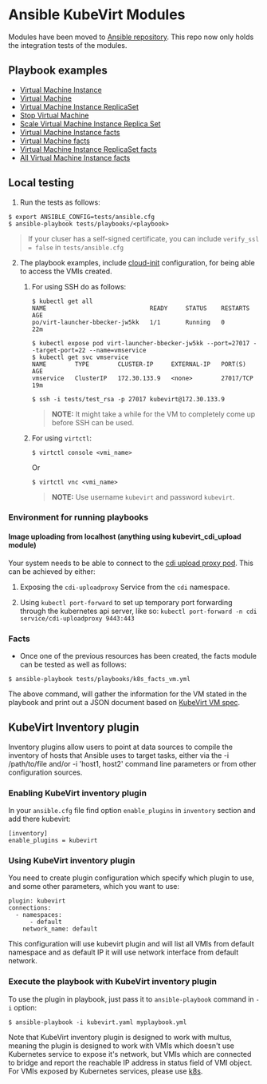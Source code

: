 # Ansible KubeVirt Modules

Modules have been moved to [Ansible repository](https://github.com/ansible/ansible/tree/devel/lib/ansible/modules/cloud/kubevirt). This repo now only holds the integration tests of the modules.

## Playbook examples

* [Virtual Machine Instance](tests/playbooks/k8s_vmi.yml)
* [Virtual Machine](tests/playbooks/k8s_vm.yml)
* [Virtual Machine Instance ReplicaSet](tests/playbooks/k8s_vmirs.yml)
* [Stop Virtual Machine](tests/playbooks/kubevirt_vm_status.yml)
* [Scale Virtual Machine Instance Replica Set](tests/playbooks/kubevirt_scale_vmirs.yml)
* [Virtual Machine Instance facts](tests/playbooks/k8s_facts_vmi.yml)
* [Virtual Machine facts](tests/playbooks/k8s_facts_vm.yml)
* [Virtual Machine Instance ReplicaSet facts](tests/playbooks/k8s_facts_vmirs.yml)
* [All Virtual Machine Instance facts](tests/playbooks/k8s_facts.yml)

## Local testing

1. Run the tests as follows:

```shell
$ export ANSIBLE_CONFIG=tests/ansible.cfg
$ ansible-playbook tests/playbooks/<playbook>
```
> If your cluser has a self-signed certificate, you can include `verify_ssl = false` in `tests/ansible.cfg`

2. The playbook examples, include [cloud-init](http://cloudinit.readthedocs.io/en/latest/) configuration, for being able to access the VMIs created.

    1. For using SSH do as follows:

        ```shell
        $ kubectl get all
        NAME                             READY     STATUS    RESTARTS   AGE
        po/virt-launcher-bbecker-jw5kk   1/1       Running   0          22m

        $ kubectl expose pod virt-launcher-bbecker-jw5kk --port=27017 --target-port=22 --name=vmservice
        $ kubectl get svc vmservice
        NAME        TYPE        CLUSTER-IP     EXTERNAL-IP   PORT(S)     AGE
        vmservice   ClusterIP   172.30.133.9   <none>        27017/TCP   19m

        $ ssh -i tests/test_rsa -p 27017 kubevirt@172.30.133.9
        ```

        > **NOTE:** It might take a while for the VM to completely come up before SSH can be used.

    2. For using `virtctl`:

        ```shell
        $ virtctl console <vmi_name>
        ```

        Or

        ```shell
        $ virtctl vnc <vmi_name>
        ```

        > **NOTE:** Use username `kubevirt` and password `kubevirt`.

### Environment for running playbooks

#### Image uploading from localhost (anything using kubevirt_cdi_upload module)

Your system needs to be able to connect to the [cdi upload proxy pod](https://github.com/kubevirt/containerized-data-importer/blob/master/doc/upload.md). This can be achieved by either:

1. Exposing the `cdi-uploadproxy` Service from the `cdi` namespace.

2. Using `kubectl port-forward` to set up temporary port forwarding through the kubernetes api server, like so: `kubectl port-forward -n cdi service/cdi-uploadproxy 9443:443`

### Facts

* Once one of the previous resources has been created, the facts module can be tested as well as follows:

```shell
$ ansible-playbook tests/playbooks/k8s_facts_vm.yml
```

The above command, will gather the information for the VM stated in the playbook and print out a JSON document based on [KubeVirt VM spec](https://kubevirt.io/api-reference/master/definitions.html#_v1_virtualmachine).


## KubeVirt Inventory plugin
Inventory plugins allow users to point at data sources to compile the inventory of hosts that Ansible uses to target tasks, either via the -i /path/to/file and/or -i 'host1, host2' command line parameters or from other configuration sources.

### Enabling KubeVirt inventory plugin
In your `ansible.cfg` file find option `enable_plugins` in `inventory` section and add there kubevirt:

```
[inventory]
enable_plugins = kubevirt
```

### Using KubeVirt inventory plugin
You need to create plugin configuration which specify which plugin to use, and some other parameters, which you want to use:

```
plugin: kubevirt
connections:
  - namespaces:
      - default
    network_name: default
```

This configuration will use kubevirt plugin and will list all VMIs from default namespace and as default IP it will use network interface from default network.

### Execute the playbook with KubeVirt inventory plugin
To use the plugin in playbook, just pass it to `ansible-playbook` command in `-i` option:

```
$ ansible-playbook -i kubevirt.yaml myplaybook.yml
```

Note that KubeVirt inventory plugin is designed to work with multus, meaning the plugin is designed to work with VMIs which doesn't use Kubernetes service to expose it's network, but VMIs which are connected to bridge and report the reachable IP address in status field of VMI object. For VMIs exposed by Kubernetes services, please use [k8s](https://docs.ansible.com/ansible/latest/plugins/inventory/k8s.html).
